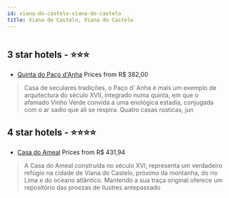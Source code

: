 ```yaml
---
id: viana-do-castelo-viana-do-castelo
title: Viana do Castelo, Viana do Castelo
---
```


<center><img src="http://media.omnibees.com/Images/4285/Property/104776.jpg" alt="" /></center>


##  3 star hotels - ⭐️⭐️⭐️

-    [Quinta do Paço d'Anha](https://www.hurb.com/br/aud/https://www.hurb.com/br/hotels/viana-do-castelo/quinta-do-paco-d-anha-HT-FHYT?cmp=18055) Prices from R$ 382,00
   > Casa de seculares tradições, o Paço d’ Anha é mais um exemplo de arquitectura do século XVII, integrado numa quinta, em que o afamado Vinho Verde convida a uma enológica estadia, conjugada com o ar sadio que ali se respira. Quatro casas rústicas, jun

##  4 star hotels - ⭐️⭐️⭐️⭐️

-    [Casa do Ameal](https://www.hurb.com/br/aud/https://www.hurb.com/br/hotels/viana-do-castelo/casa-do-ameal-HT-PTTP?cmp=18055) Prices from R$ 431,94
   > A Casa do Ameal construída no século XVI, representa um verdadeiro refúgio na cidade de Viana do Castelo, próximo da montanha, do rio Lima e do oceano atlântico. Mantendo a sua traça original oferece um repositório das proezas de ilustres antepassado
